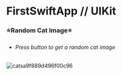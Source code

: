# FirstSwiftApp // UIKit
### ⭐Random Cat Image⭐
- ###### Press button to get a random cat image

![catsa9f889d496f00c96](https://user-images.githubusercontent.com/68189276/135876603-fa63c3bf-d345-4687-9f56-a54302b04d04.gif)
